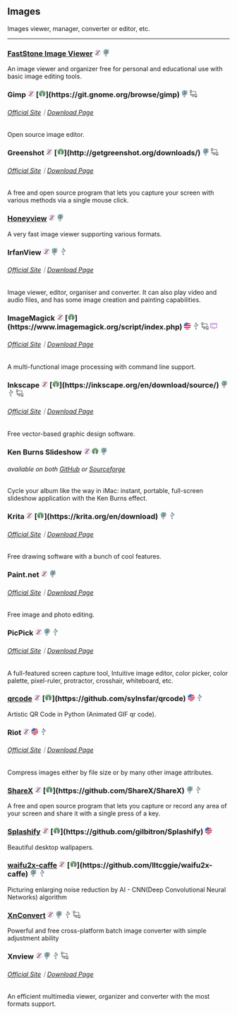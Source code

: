 ## Images

Images viewer, manager, converter or editor, etc.

---

### [FastStone Image Viewer](http://www.faststone.org/) ![](../assets/free.png) ![](../assets/earth-globe.png)

An image viewer and organizer free for personal and educational use with basic image editing tools.

### Gimp ![](../assets/free.png) [![](../assets/open-source-icon.png "GPL@GNOME.org: https://git.gnome.org/browse/gimp")](https://git.gnome.org/browse/gimp) ![](../assets/earth-globe.png) ![](../assets/multi_platform.png)

###### [Official Site](https://www.gimp.org/)｜[Download Page](https://www.gimp.org/downloads/)

Open source image editor.

### Greenshot ![](../assets/free.png) [![](../assets/open-source-icon.png "NO LICENSE@GitHub/BitBucket: http://getgreenshot.org/downloads/")](http://getgreenshot.org/downloads/) ![](../assets/earth-globe.png) ![](../assets/multi_platform.png)

###### [Official Site](http://getgreenshot.org/)｜[Download Page](http://getgreenshot.org/downloads/)

A free and open source program that lets you capture your screen with various methods via a single mouse click.

### [Honeyview](http://www.bandisoft.com/honeyview/) ![](../assets/free.png) ![](../assets/earth-globe.png)

A very fast image viewer supporting various formats.

### IrfanView ![](../assets/free.png) ![](../assets/earth-globe.png) ![](../assets/usb.png)

###### [Official Site](http://www.irfanview.com/)｜[Download Page](http://www.irfanview.com/main_download_engl.htm)

Image viewer, editor, organiser and converter. It can also play video and audio files, and has some image creation and painting capabilities.

### ImageMagick ![](../assets/free.png) [![](../assets/open-source-icon.png "Apache 2.0@GitHub/GitLab: https://www.imagemagick.org/script/index.php")](https://www.imagemagick.org/script/index.php) ![](../assets/united-states.png) ![](../assets/usb.png) ![](../assets/multi_platform.png) ![](../assets/command-line.png)

###### [Official Site](https://www.imagemagick.org/script/index.php)｜[Download Page](https://www.imagemagick.org/script/download.php)

A multi-functional image processing with command line support.

### Inkscape ![](../assets/free.png) [![](../assets/open-source-icon.png "GPL@inkscape.org: https://inkscape.org/en/download/source/")](https://inkscape.org/en/download/source/) ![](../assets/earth-globe.png) ![](../assets/usb.png) ![](../assets/multi_platform.png)

###### [Official Site](https://inkscape.org/en/)｜[Download Page](https://inkscape.org/en/download/windows/)

Free vector-based graphic design software.

### Ken Burns Slideshow ![](../assets/free.png) ![](../assets/open-source-icon.png "NO LICENSE@GitHub/Sourceforge") ![](../assets/earth-globe.png)

###### available on both [GitHub](https://github.com/changbowen/Ken-Burns-Slideshow) or [Sourceforge](https://sourceforge.net/projects/ken-burns-slideshow/)

Cycle your album like the way in iMac: instant, portable, full-screen slideshow application with the Ken Burns effect.

### Krita ![](../assets/free.png) [![](../assets/open-source-icon.png "GPL 3.0@krita.org: https://krita.org/en/download")](https://krita.org/en/download) ![](../assets/earth-globe.png) ![](../assets/usb.png)

###### [Official Site](https://krita.org/en/)｜[Download Page](https://krita.org/en/download/krita-desktop/)

Free drawing software with a bunch of cool features.

### Paint.net ![](../assets/free.png) ![](../assets/earth-globe.png)

###### [Official Site](https://www.getpaint.net/index.html)｜[Download Page](https://www.getpaint.net/download.html)

Free image and photo editing.

### PicPick ![](../assets/free.png) ![](../assets/earth-globe.png) ![](../assets/usb.png)

###### [Official Site](http://ngwin.com/picpick)｜[Download Page](http://ngwin.com/picpick/download)

A full-featured screen capture tool, Intuitive image editor, color picker, color palette, pixel-ruler, protractor, crosshair, whiteboard, etc.

### [qrcode](https://github.com/sylnsfar/qrcode) ![](../assets/free.png) [![](../assets/open-source-icon.png "GPL 3.0@GitHub: https://github.com/sylnsfar/qrcode")](https://github.com/sylnsfar/qrcode) ![](../assets/united-states.png) ![](../assets/usb.png)

Artistic QR Code in Python \(Animated GIF qr code\).

### Riot ![](../assets/free.png) ![](../assets/united-states.png) ![](../assets/usb.png)

###### [Official Site](http://luci.criosweb.ro/riot/)｜[Download Page](http://luci.criosweb.ro/riot/download/)

Compress images either by file size or by many other image attributes.

### [ShareX](https://getsharex.com/) ![](../assets/free.png) [![](../assets/open-source-icon.png "GPL 3.0@GitHub: https://github.com/ShareX/ShareX")](https://github.com/ShareX/ShareX) ![](../assets/earth-globe.png) ![](../assets/usb.png)

A free and open source program that lets you capture or record any area of your screen and share it with a single press of a key.

### [Splashify](https://splashify.net/) ![](../assets/free.png) [![](../assets/open-source-icon.png "MIT@GitHub: https://github.com/gilbitron/Splashify")](https://github.com/gilbitron/Splashify) ![](../assets/united-states.png)

Beautiful desktop wallpapers.

### [waifu2x-caffe](https://github.com/lltcggie/waifu2x-caffe)  ![](../assets/free.png) [![](../assets/open-source-icon.png "MIT@GitHub: https://github.com/lltcggie/waifu2x-caffe")](https://github.com/lltcggie/waifu2x-caffe) ![](../assets/earth-globe.png) ![](../assets/usb.png)

Picturing enlarging noise reduction by  AI - CNN(Deep Convolutional Neural Networks) algorithm

### [XnConvert](http://www.xnview.com/en/xnconvert/) ![](../assets/free.png) ![](../assets/earth-globe.png) ![](../assets/usb.png) ![](../assets/multi_platform.png)

Powerful and free cross-platform batch image converter with simple adjustment ability

### Xnview ![](../assets/free.png) ![](../assets/earth-globe.png) ![](../assets/usb.png) ![](../assets/multi_platform.png)

###### [Official Site](http://www.xnview.com/en/)｜[Download Page](http://www.xnview.com/en/xnview/#downloads)

An efficient multimedia viewer, organizer and converter with the most formats support.


